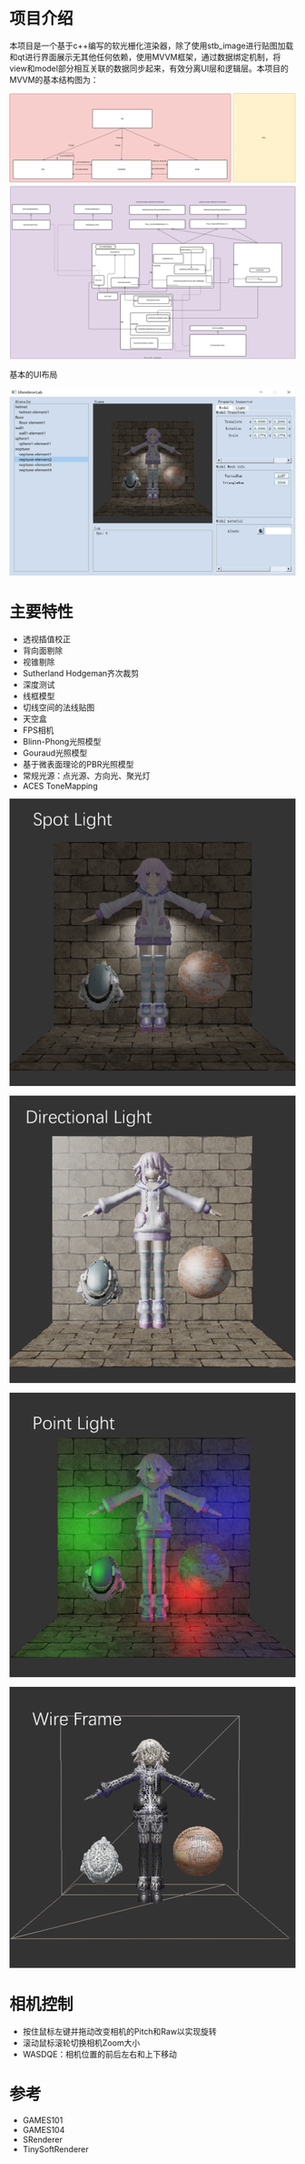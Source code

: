 # 项目介绍
本项目是一个基于c++编写的软光栅化渲染器，除了使用stb_image进行贴图加载和qt进行界面展示无其他任何依赖，使用MVVM框架，通过数据绑定机制，将view和model部分相互关联的数据同步起来，有效分离UI层和逻辑层。本项目的MVVM的基本结构图为：

![MVVMframework](MVVMframework.svg)

基本的UI布局

![BasicUILayout](image/screenshots/basicUILayout.png)

# 主要特性

+ 透视插值校正
+ 背向面剔除
+ 视锥剔除
+ Sutherland Hodgeman齐次裁剪
+ 深度测试
+ 线框模型
+ 切线空间的法线贴图
+ 天空盒
+ FPS相机
+ Blinn-Phong光照模型
+ Gouraud光照模型
+ 基于微表面理论的PBR光照模型
+ 常规光源：点光源、方向光、聚光灯
+ ACES ToneMapping

![Spot Light](image/screenshots/SpotLight.png)

![Directional Light](image/screenshots/DirectionalLight.png)

![Point Light](image/screenshots/PointLight.png)

![Wire Frame](image/screenshots/WireFrame.png)


# 相机控制
+ 按住鼠标左键并拖动改变相机的Pitch和Raw以实现旋转
+ 滚动鼠标滚轮切换相机Zoom大小
+ WASDQE：相机位置的前后左右和上下移动

# 参考

+ GAMES101
+ GAMES104
+ SRenderer
+ TinySoftRenderer
